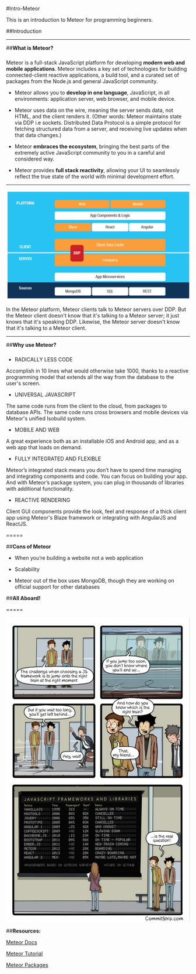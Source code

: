 #Intro-Meteor

This is an introduction to Meteor for programming beginners.

##Introduction

***

##**What is Meteor?**

###
Meteor is a full-stack JavaScript platform for developing **modern web and mobile applications**. Meteor includes a key set of technologies for building connected-client reactive applications, a build tool, and a curated set of packages from the Node.js and general JavaScript community.

 * Meteor allows you to **develop in one language**, JavaScript, in all environments: application server, web browser, and mobile device.

 * Meteor uses data on the wire, meaning the server sends data, not HTML, and the client renders it. (Other words: Meteor maintains state via DDP i.e sockets. Distributed Data Protocol is a simple protocol for fetching structured data from a server, and receiving live updates when that data changes.)

 * Meteor **embraces the ecosystem**, bringing the best parts of the extremely active JavaScript community to you in a careful and considered way.

 * Meteor provides **full stack reactivity**, allowing your UI to seamlessly reflect the true state of the world with minimal development effort.

------

 ![alt text](https://github.com/Beta-23/Intro-Meteor/blob/master/img/Meteor_structure.png "Meteor Structure")

 In the Meteor platform, Meteor clients talk to Meteor servers over DDP. But the Meteor client doesn't know that it's talking to a Meteor server; it just knows that it's speaking DDP. Likewise, the Meteor server doesn't know that it's talking to a Meteor client.

 ***

##**Why use Meteor?**

###

* RADICALLY LESS CODE

Accomplish in 10 lines what would otherwise take 1000, thanks to a reactive programming model that extends all the way from the database to the user's screen.

* UNIVERSAL JAVASCRIPT

The same code runs from the client to the cloud, from packages to database APIs. The same code runs cross browsers and mobile devices via Meteor's unified Isobuild system.

* MOBILE AND WEB

A great experience both as an installable iOS and Android app, and as a web app that loads on demand.

* FULLY INTEGRATED AND FLEXIBLE

Meteor’s integrated stack means you don’t have to spend time managing and integrating components and code. You can focus on building your app. And with Meteor’s package system, you can plug in thousands of libraries with additional functionality.

* REACTIVE RENDERING

Client GUI components provide the look, feel and response of a thick client app using Meteor's Blaze framework or integrating with AngularJS and ReactJS.

=====

##**Cons of Meteor**

* When you’re building a website not a web application

* Scalability

* Meteor out of the box uses MongoDB, though they are working on official support for other databases

##**All Aboard!**

=====

![alt text](https://github.com/Beta-23/Intro-Meteor/blob/master/img/JS_Framework.png "Catch Your Framework!")

##**Resources:**

[Meteor Docs](http://docs.meteor.com/#/full/meteorguide)

[Meteor Tutorial](https://www.meteor.com/tutorials/blaze/creating-an-app)

[Meteor Packages](https://atmospherejs.com/)


